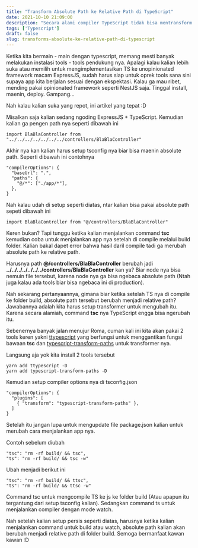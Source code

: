 ```yaml
---
title: "Transform Absolute Path ke Relative Path di TypeScript"
date: 2021-10-10 21:09:00
description: "Secara alami compiler TypeScript tidak bisa mentransform absolute ke relative path, begini caranya."
tags: ['Typescript']
draft: false
slug: transforms-absolute-ke-relative-path-di-typescript
---
```


Ketika kita bermain - main dengan typescript, memang mesti banyak melakukan instalasi tools - tools pendukung nya. Apalagi kalau kalian lebih suka atau memilih untuk mengimplementasikan TS ke unopinionated framework macam ExpressJS, sudah harus siap untuk oprek tools sana sini supaya app kita berjalan sesuai dengan ekspektasi. Kalau ga mau ribet, mending pakai opinionated framework seperti NestJS saja. Tinggal install, maenin, deploy. Gampang...

Nah kalau kalian suka yang repot, ini artikel yang tepat :D

Misalkan saja kalian sedang ngoding ExpressJS + TypeScript. Kemudian kalian ga pengen path nya seperti dibawah ini 

```
import BlaBlaController from "../../../../../../../controllers/BlaBlaController"
```

Akhir nya kan kalian harus setup tsconfig nya biar bisa maenin absolute path. Seperti dibawah ini contohnya

```
"compilerOptions": {
  "baseUrl": ".",
  "paths": {
    "@/*": ["./app/*"],
  },
}
```

Nah kalau udah di setup seperti diatas, ntar kalian bisa pakai absolute path sepeti dibawah ini

```
import BlaBlaController from "@/controllers/BlaBlaController"
```

Keren bukan? Tapi tunggu ketika kalian menjalankan command **tsc** kemudian coba untuk menjalankan app nya setelah di compile melalui build folder. Kalian bakal dapet error bahwa hasil daril compile tadi ga merubah absolute path ke relative path.

Harusnya path **@/controllers/BlaBlaController** berubah jadi **../../../../../../../controllers/BlaBlaController** kan ya? Biar node nya bisa nemuin file tersebut, karena node nya ga bisa ngebaca absolute path (Ntah juga kalau ada tools biar bisa ngebaca ini di production).

Nah sekarang pertanyaannya, gimana biar ketika setelah TS nya di compile ke folder build, absolute path tersebut berubah menjadi relative path? Jawabannya adalah kita harus setup transformer untuk mengubah itu. Karena secara alamiah, command **tsc** nya TypeScript engga bisa ngerubah itu.

Sebenernya banyak jalan menujur Roma, cuman kali ini kita akan pakai 2 tools keren yakni [ttypescript](https://github.com/cevek/ttypescript) yang berfungsi untuk menggantikan fungsi bawaan **tsc** dan [typescript-transform-paths](https://github.com/LeDDGroup/typescript-transform-paths) untuk transformer nya.

Langsung aja yok kita install 2 tools tersebut
```
yarn add ttypescript -D
yarn add typescript-transform-paths -D
```

Kemudian setup compiler options nya di tsconfig.json

```
"compilerOptions": {
  "plugins": [
    { "transform": "typescript-transform-paths" },
  ]
}
```

Setelah itu jangan lupa untuk mengupdate file package.json kalian untuk merubah cara menjalankan app nya.

Contoh sebelum diubah
```
"tsc": "rm -rf build/ && tsc",
"ts": "rm -rf build/ && tsc -w"
```

Ubah menjadi berikut ini
```
"tsc": "rm -rf build/ && ttsc",
"ts": "rm -rf build/ && ttsc -w"
```

Command tsc untuk mengcompile TS ke js ke folder build (Atau apapun itu tergantung dari setup tsconfig kalian). Sedangkan command ts untuk menjalankan compiler dengan mode watch.

Nah setelah kalian setup persis seperti diatas, harusnya ketika kalian menjalankan command untuk build atau watch, absolute path kalian akan berubah menjadi relative path di folder build. Semoga bermanfaat kawan kawan :D
